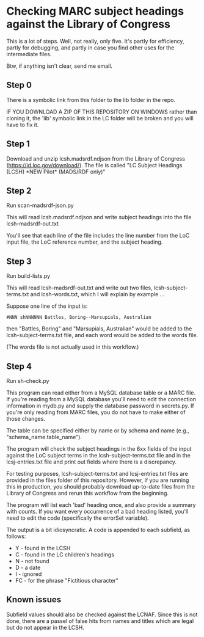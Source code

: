 # Checking MARC subject headings against the Library of Congress

This is a lot of steps.  Well, not really, only five.  It's partly for efficiency, partly for debugging, and partly in case you find other uses for the intermediate files.

Btw, if anything isn't clear, send me email.

## Step 0

There is a symbolic link from this folder to the lib folder in the repo.

IF YOU DOWNLOAD A ZIP OF THIS REPOSITORY ON WINDOWS rather than cloning it, the 'lib' symbolic link in the LC folder will be broken and you will have to fix it.

## Step 1

Download and unzip lcsh.madsrdf.ndjson from the Library of Congress (https://id.loc.gov/download/).  The file is called "LC Subject Headings (LCSH) \*NEW Pilot\* (MADS/RDF only)"

## Step 2

Run scan-madsrdf-json.py

This will read lcsh.madsrdf.ndjson and write subject headings into the file lcsh-madsrdf-out.txt

You'll see that each line of the file includes the line number from the LoC input file, the LoC reference number, and the subject heading.

## Step 3

Run build-lists.py

This will read lcsh-madsrdf-out.txt and write out two files, lcsh-subject-terms.txt and lcsh-words.txt, which I will explain by example ...

Suppose one line of the input is:
```
#NNN shNNNNNN Battles, Boring--Marsupials, Australian
```
then "Battles, Boring" and "Marsupials, Australian" would be added to the lcsh-subject-terms.txt file, and each word would be added to the words file.

(The words file is not actually used in this workflow.)

## Step 4

Run sh-check.py

This program can read either from a MySQL database table or a MARC file.  If you're reading from a MySQL database you'll need to edit the connection information in mydb.py and supply the database password in secrets.py.  If you're only reading from MARC files, you do not have to make either of those changes.

The table can be specified either by name or by schema and name (e.g., "schema_name.table_name").

The program will check the subject headings in the 6xx fields of the input against the LoC subject terms in the lcsh-subject-terms.txt file and in the lcsj-entries.txt file and print out fields where there is a discrepancy.

For testing purposes, lcsh-subject-terms.txt and lcsj-entries.txt files are provided in the files folder of this repository.  However, if you are running this in production, you should probably download up-to-date files from the Library of Congress
and rerun this workflow from the beginning.

The program will list each 'bad' heading once, and also provide a summary with counts.  If you want every occurrence of a bad heading listed, you'll need to edit the code (specifically the errorSet variable).

The output is a bit idiosyncratic.  A code is appended to each subfield, as follows:
* Y - found in the LCSH
* C - found in the LC children's headings
* N - not found
* D - a date
* I - ignored
* FC - for the phrase "Fictitious character"

## Known issues

Subfield values should also be checked against the LCNAF.  Since this is not done, there are a passel of false hits from names and titles which are legal but do not appear in the LCSH.
